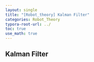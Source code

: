 ```yaml
---
layout: single
title: "[Robot_theory] Kalman Filter" 
categories: Robot_Theory
typora-root-url: ../
toc: true
use_math: true
---
```


## Kalman Filter


